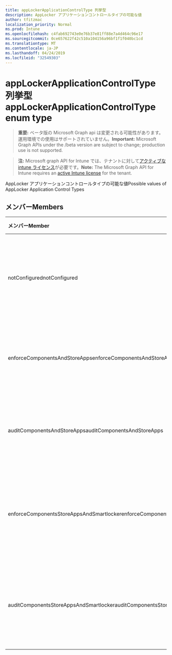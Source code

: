 ```yaml
---
title: appLockerApplicationControlType 列挙型
description: AppLocker アプリケーションコントロールタイプの可能な値
author: tfitzmac
localization_priority: Normal
ms.prod: Intune
ms.openlocfilehash: c4fab692743e0e76b37e81ff88e7a4d464c96e17
ms.sourcegitcommit: 0ce657622f42c510a104156a96bf1f1f040bc1cd
ms.translationtype: MT
ms.contentlocale: ja-JP
ms.lasthandoff: 04/24/2019
ms.locfileid: "32549303"
---
```

# <a name="applockerapplicationcontroltype-enum-type"></a><span data-ttu-id="9d973-103">appLockerApplicationControlType 列挙型</span><span class="sxs-lookup"><span data-stu-id="9d973-103">appLockerApplicationControlType enum type</span></span>

> <span data-ttu-id="9d973-104">**重要:** ベータ版の Microsoft Graph api は変更される可能性があります。運用環境での使用はサポートされていません。</span><span class="sxs-lookup"><span data-stu-id="9d973-104">**Important:** Microsoft Graph APIs under the /beta version are subject to change; production use is not supported.</span></span>

> <span data-ttu-id="9d973-105">**注:** Microsoft graph API for Intune では、テナントに対して[アクティブな intune ライセンス](https://go.microsoft.com/fwlink/?linkid=839381)が必要です。</span><span class="sxs-lookup"><span data-stu-id="9d973-105">**Note:** The Microsoft Graph API for Intune requires an [active Intune license](https://go.microsoft.com/fwlink/?linkid=839381) for the tenant.</span></span>

<span data-ttu-id="9d973-106">AppLocker アプリケーションコントロールタイプの可能な値</span><span class="sxs-lookup"><span data-stu-id="9d973-106">Possible values of AppLocker Application Control Types</span></span>

## <a name="members"></a><span data-ttu-id="9d973-107">メンバー</span><span class="sxs-lookup"><span data-stu-id="9d973-107">Members</span></span>
|<span data-ttu-id="9d973-108">メンバー</span><span class="sxs-lookup"><span data-stu-id="9d973-108">Member</span></span>|<span data-ttu-id="9d973-109">値</span><span class="sxs-lookup"><span data-stu-id="9d973-109">Value</span></span>|<span data-ttu-id="9d973-110">説明</span><span class="sxs-lookup"><span data-stu-id="9d973-110">Description</span></span>|
|:---|:---|:---|
|<span data-ttu-id="9d973-111">notConfigured</span><span class="sxs-lookup"><span data-stu-id="9d973-111">notConfigured</span></span>|<span data-ttu-id="9d973-112">.0</span><span class="sxs-lookup"><span data-stu-id="9d973-112">0</span></span>|<span data-ttu-id="9d973-113">デバイスの既定値。アプリケーションコントロールの種類は選択されていません。</span><span class="sxs-lookup"><span data-stu-id="9d973-113">Device default value, no Application Control type selected.</span></span>|
|<span data-ttu-id="9d973-114">enforceComponentsAndStoreApps</span><span class="sxs-lookup"><span data-stu-id="9d973-114">enforceComponentsAndStoreApps</span></span>|<span data-ttu-id="9d973-115">1 </span><span class="sxs-lookup"><span data-stu-id="9d973-115">1</span></span>|<span data-ttu-id="9d973-116">Windows コンポーネントおよびストアアプリを適用します。</span><span class="sxs-lookup"><span data-stu-id="9d973-116">Enforce Windows component and store apps.</span></span>|
|<span data-ttu-id="9d973-117">auditComponentsAndStoreApps</span><span class="sxs-lookup"><span data-stu-id="9d973-117">auditComponentsAndStoreApps</span></span>|<span data-ttu-id="9d973-118">2 </span><span class="sxs-lookup"><span data-stu-id="9d973-118">2</span></span>|<span data-ttu-id="9d973-119">Windows コンポーネントおよびストアアプリを監査します。</span><span class="sxs-lookup"><span data-stu-id="9d973-119">Audit Windows component and store apps.</span></span>|
|<span data-ttu-id="9d973-120">enforceComponentsStoreAppsAndSmartlocker</span><span class="sxs-lookup"><span data-stu-id="9d973-120">enforceComponentsStoreAppsAndSmartlocker</span></span>|<span data-ttu-id="9d973-121">3 </span><span class="sxs-lookup"><span data-stu-id="9d973-121">3</span></span>|<span data-ttu-id="9d973-122">Windows コンポーネント、ストアアプリ、およびスマートロッカーを適用します。</span><span class="sxs-lookup"><span data-stu-id="9d973-122">Enforce Windows components, store apps and smart locker.</span></span>|
|<span data-ttu-id="9d973-123">auditComponentsStoreAppsAndSmartlocker</span><span class="sxs-lookup"><span data-stu-id="9d973-123">auditComponentsStoreAppsAndSmartlocker</span></span>|<span data-ttu-id="9d973-124">4 </span><span class="sxs-lookup"><span data-stu-id="9d973-124">4</span></span>|<span data-ttu-id="9d973-125">Windows コンポーネント、ストアアプリ、およびスマートロッカーを監査します。</span><span class="sxs-lookup"><span data-stu-id="9d973-125">Audit Windows components, store apps and smart locker.</span></span>|





